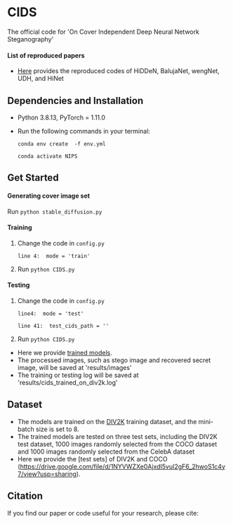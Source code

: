 # CIDS
The official code for 'On Cover Independent Deep Neural Network Steganography'
    
#### List of reproduced papers
- [Here](https://github.com/albblgb/pusnet) provides the reproduced codes of HiDDeN, BalujaNet, wengNet, UDH, and HiNet 


## Dependencies and Installation
- Python 3.8.13, PyTorch = 1.11.0
- Run the following commands in your terminal:

  `conda env create  -f env.yml`

   `conda activate NIPS`


## Get Started
#### Generating cover image set
Run `python stable_diffusion.py`

#### Training
1. Change the code in `config.py`

    `line 4:  mode = 'train' ` 

2. Run `python CIDS.py`

#### Testing
1. Change the code in `config.py`

    `line4:  mode = 'test' `
  
    `line 41:  test_cids_path = '' `

2. Run `python CIDS.py`

- Here we provide [trained models](https://drive.google.com/drive/folders/1lM9ED7uzWYeznXSWKg4mgf7Xc7wjjm8Q?usp=sharing).
- The processed images, such as stego image and recovered secret image, will be saved at 'results/images'
- The training or testing log will be saved at 'results/cids_trained_on_div2k.log'


## Dataset
- The models are trained on the [DIV2K](https://opendatalab.com/DIV2K) training dataset, and the mini-batch size is set to 8. 
- The trained models are tested on three test sets, including the DIV2K test dataset, 1000 images randomly selected from the COCO dataset and 1000 images randomly selected from the CelebA dataset
- Here we provide the [test sets] of DIV2K and COCO (https://drive.google.com/file/d/1NYVWZXe0AjxdI5vuI2gF6_2hwoS1c4y7/view?usp=sharing).


## Citation
If you find our paper or code useful for your research, please cite:
```

```
